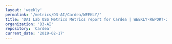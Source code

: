 ```yaml
---
layout: 'weekly'
permalink: '/metrics/D3-AI/Cardea/WEEKLY/'
title: 'DAI Lab OSS Metrics Metrics report for Cardea | WEEKLY-REPORT-2019-02-17'
organization: 'D3-AI'
repository: 'Cardea'
current_date: '2019-02-17'
---
```

